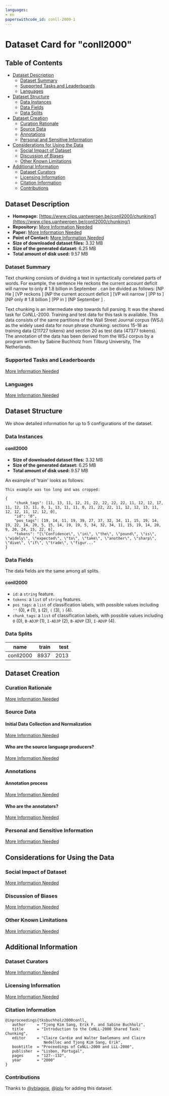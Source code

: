 ```yaml
---
languages:
- en
paperswithcode_id: conll-2000-1
---
```


# Dataset Card for "conll2000"

## Table of Contents
- [Dataset Description](#dataset-description)
  - [Dataset Summary](#dataset-summary)
  - [Supported Tasks and Leaderboards](#supported-tasks-and-leaderboards)
  - [Languages](#languages)
- [Dataset Structure](#dataset-structure)
  - [Data Instances](#data-instances)
  - [Data Fields](#data-fields)
  - [Data Splits](#data-splits)
- [Dataset Creation](#dataset-creation)
  - [Curation Rationale](#curation-rationale)
  - [Source Data](#source-data)
  - [Annotations](#annotations)
  - [Personal and Sensitive Information](#personal-and-sensitive-information)
- [Considerations for Using the Data](#considerations-for-using-the-data)
  - [Social Impact of Dataset](#social-impact-of-dataset)
  - [Discussion of Biases](#discussion-of-biases)
  - [Other Known Limitations](#other-known-limitations)
- [Additional Information](#additional-information)
  - [Dataset Curators](#dataset-curators)
  - [Licensing Information](#licensing-information)
  - [Citation Information](#citation-information)
  - [Contributions](#contributions)

## Dataset Description

- **Homepage:** [https://www.clips.uantwerpen.be/conll2000/chunking/](https://www.clips.uantwerpen.be/conll2000/chunking/)
- **Repository:** [More Information Needed](https://github.com/huggingface/datasets/blob/master/CONTRIBUTING.md#how-to-contribute-to-the-dataset-cards)
- **Paper:** [More Information Needed](https://github.com/huggingface/datasets/blob/master/CONTRIBUTING.md#how-to-contribute-to-the-dataset-cards)
- **Point of Contact:** [More Information Needed](https://github.com/huggingface/datasets/blob/master/CONTRIBUTING.md#how-to-contribute-to-the-dataset-cards)
- **Size of downloaded dataset files:** 3.32 MB
- **Size of the generated dataset:** 6.25 MB
- **Total amount of disk used:** 9.57 MB

### Dataset Summary

 Text chunking consists of dividing a text in syntactically correlated parts of words. For example, the sentence
 He reckons the current account deficit will narrow to only # 1.8 billion in September . can be divided as follows:
[NP He ] [VP reckons ] [NP the current account deficit ] [VP will narrow ] [PP to ] [NP only # 1.8 billion ]
[PP in ] [NP September ] .

Text chunking is an intermediate step towards full parsing. It was the shared task for CoNLL-2000. Training and test
data for this task is available. This data consists of the same partitions of the Wall Street Journal corpus (WSJ)
as the widely used data for noun phrase chunking: sections 15-18 as training data (211727 tokens) and section 20 as
test data (47377 tokens). The annotation of the data has been derived from the WSJ corpus by a program written by
Sabine Buchholz from Tilburg University, The Netherlands.

### Supported Tasks and Leaderboards

[More Information Needed](https://github.com/huggingface/datasets/blob/master/CONTRIBUTING.md#how-to-contribute-to-the-dataset-cards)

### Languages

[More Information Needed](https://github.com/huggingface/datasets/blob/master/CONTRIBUTING.md#how-to-contribute-to-the-dataset-cards)

## Dataset Structure

We show detailed information for up to 5 configurations of the dataset.

### Data Instances

#### conll2000

- **Size of downloaded dataset files:** 3.32 MB
- **Size of the generated dataset:** 6.25 MB
- **Total amount of disk used:** 9.57 MB

An example of 'train' looks as follows.
```
This example was too long and was cropped:

{
    "chunk_tags": [11, 13, 11, 12, 21, 22, 22, 22, 22, 11, 12, 12, 17, 11, 12, 13, 11, 0, 1, 13, 11, 11, 0, 21, 22, 22, 11, 12, 12, 13, 11, 12, 12, 11, 12, 12, 0],
    "id": "0",
    "pos_tags": [19, 14, 11, 19, 39, 27, 37, 32, 34, 11, 15, 19, 14, 19, 22, 14, 20, 5, 15, 14, 19, 19, 5, 34, 32, 34, 11, 15, 19, 14, 20, 9, 20, 24, 15, 22, 6],
    "tokens": "[\"Confidence\", \"in\", \"the\", \"pound\", \"is\", \"widely\", \"expected\", \"to\", \"take\", \"another\", \"sharp\", \"dive\", \"if\", \"trade\", \"figur..."
}
```

### Data Fields

The data fields are the same among all splits.

#### conll2000
- `id`: a `string` feature.
- `tokens`: a `list` of `string` features.
- `pos_tags`: a `list` of classification labels, with possible values including `''` (0), `#` (1), `$` (2), `(` (3), `)` (4).
- `chunk_tags`: a `list` of classification labels, with possible values including `O` (0), `B-ADJP` (1), `I-ADJP` (2), `B-ADVP` (3), `I-ADVP` (4).

### Data Splits

|  name   |train|test|
|---------|----:|---:|
|conll2000| 8937|2013|

## Dataset Creation

### Curation Rationale

[More Information Needed](https://github.com/huggingface/datasets/blob/master/CONTRIBUTING.md#how-to-contribute-to-the-dataset-cards)

### Source Data

#### Initial Data Collection and Normalization

[More Information Needed](https://github.com/huggingface/datasets/blob/master/CONTRIBUTING.md#how-to-contribute-to-the-dataset-cards)

#### Who are the source language producers?

[More Information Needed](https://github.com/huggingface/datasets/blob/master/CONTRIBUTING.md#how-to-contribute-to-the-dataset-cards)

### Annotations

#### Annotation process

[More Information Needed](https://github.com/huggingface/datasets/blob/master/CONTRIBUTING.md#how-to-contribute-to-the-dataset-cards)

#### Who are the annotators?

[More Information Needed](https://github.com/huggingface/datasets/blob/master/CONTRIBUTING.md#how-to-contribute-to-the-dataset-cards)

### Personal and Sensitive Information

[More Information Needed](https://github.com/huggingface/datasets/blob/master/CONTRIBUTING.md#how-to-contribute-to-the-dataset-cards)

## Considerations for Using the Data

### Social Impact of Dataset

[More Information Needed](https://github.com/huggingface/datasets/blob/master/CONTRIBUTING.md#how-to-contribute-to-the-dataset-cards)

### Discussion of Biases

[More Information Needed](https://github.com/huggingface/datasets/blob/master/CONTRIBUTING.md#how-to-contribute-to-the-dataset-cards)

### Other Known Limitations

[More Information Needed](https://github.com/huggingface/datasets/blob/master/CONTRIBUTING.md#how-to-contribute-to-the-dataset-cards)

## Additional Information

### Dataset Curators

[More Information Needed](https://github.com/huggingface/datasets/blob/master/CONTRIBUTING.md#how-to-contribute-to-the-dataset-cards)

### Licensing Information

[More Information Needed](https://github.com/huggingface/datasets/blob/master/CONTRIBUTING.md#how-to-contribute-to-the-dataset-cards)

### Citation Information

```
@inproceedings{tksbuchholz2000conll,
   author     = "Tjong Kim Sang, Erik F. and Sabine Buchholz",
   title      = "Introduction to the CoNLL-2000 Shared Task: Chunking",
   editor     = "Claire Cardie and Walter Daelemans and Claire
                 Nedellec and Tjong Kim Sang, Erik",
   booktitle  = "Proceedings of CoNLL-2000 and LLL-2000",
   publisher  = "Lisbon, Portugal",
   pages      = "127--132",
   year       = "2000"
}

```


### Contributions

Thanks to [@vblagoje](https://github.com/vblagoje), [@jplu](https://github.com/jplu) for adding this dataset.
